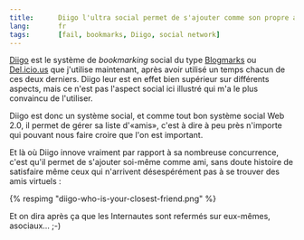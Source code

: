 ```yaml
---
title:      Diigo l'ultra social permet de s'ajouter comme son propre ami
lang:       fr
tags:       [fail, bookmarks, Diigo, social network]
---
```


[Diigo](http://www.diigo.com/) est le système de *bookmarking* social du type [Blogmarks](mot68) ou [Del.icio.us](http://del.icio.us/) que j'utilise maintenant, après avoir utilisé un temps chacun de ces deux derniers. Diigo leur est en effet bien supérieur sur différents aspects, mais ce n'est pas l'aspect social ici illustré qui m'a le plus convaincu de l'utiliser.


Diigo est donc un système social, et comme tout bon système social Web 2.0, il permet de gérer sa liste d'«amis», c'est à dire à peu près n'importe qui pouvant nous faire croire que l'on est important.

Et là où Diigo innove vraiment par rapport à sa nombreuse concurrence, c'est qu'il permet de s'ajouter soi-même comme ami, sans doute histoire de satisfaire même ceux qui n'arrivent désespérément pas à se trouver des amis virtuels :

{% respimg "diigo-who-is-your-closest-friend.png" %}


Et on dira après ça que les Internautes sont refermés sur eux-mêmes, asociaux… ;-)
